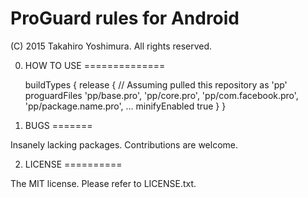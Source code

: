 # ProGuard rules for Android

(C) 2015 Takahiro Yoshimura.  All rights reserved.


0. HOW TO USE
==============

    buildTypes {
        release {
            // Assuming pulled this repository as 'pp'
            proguardFiles 'pp/base.pro', 'pp/core.pro', 'pp/com.facebook.pro', 'pp/package.name.pro', ...
            minifyEnabled true
        }
    }

1. BUGS
=======

Insanely lacking packages.  Contributions are welcome.

2. LICENSE
==========

The MIT license.  Please refer to LICENSE.txt.